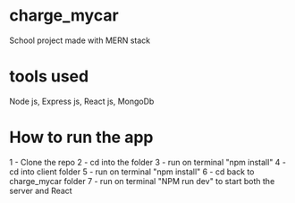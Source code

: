 # charge_mycar
School project made with MERN stack

# tools used 
Node js, Express js, React js, MongoDb

# How to run the app
1 - Clone the repo
2 - cd into the folder
3 - run on terminal "npm install"
4 - cd into client folder
5 - run on terminal "npm install"
6 - cd back to charge_mycar folder
7 - run on terminal "NPM run dev" to start both the server and React
